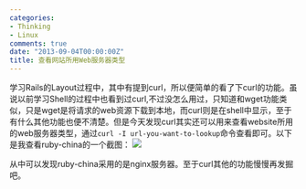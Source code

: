 ```yaml
---
categories:
- Thinking
- Linux
comments: true
date: "2013-09-04T00:00:00Z"
title: 查看网站所用Web服务器类型
---
```

学习Rails的Layout过程中，其中有提到curl，所以便简单的看了下curl的功能。虽说以前学习Shell的过程中也看到过curl,不过没怎么用过，只知道和wget功能类似，只是wget是将请求的web资源下载到本地，而curl则是在shell中显示，至于有什么其他功能也便不清楚。但是今天发现curl其实还可以用来查看website所用的web服务器类型，通过`curl -I url-you-want-to-lookup`命令查看即可。以下是我查看ruby-china的一个截图：
![](http://pic.yupoo.com/xautjzd/D8xXpw6z/medish.jpg)

从中可以发现ruby-china采用的是nginx服务器。至于curl其他的功能慢慢再发掘吧。

